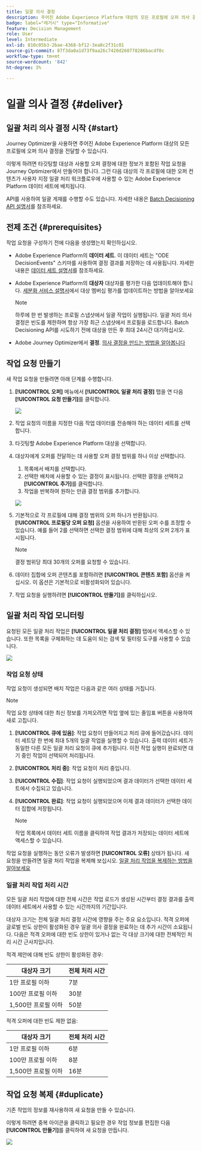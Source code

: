 ```yaml
---
title: 일괄 의사 결정
description: 주어진 Adobe Experience Platform 대상의 모든 프로필에 오퍼 의사 결정을 전달하는 방법을 알아봅니다.
badge: label="레거시" type="Informative"
feature: Decision Management
role: User
level: Intermediate
exl-id: 810c05b3-2bae-4368-bf12-3ea8c2f31c01
source-git-commit: 87f3da0a1d73f9aa26c7420d260778286bacdf0c
workflow-type: tm+mt
source-wordcount: '842'
ht-degree: 3%

---
```


# 일괄 의사 결정 {#deliver}

## 일괄 처리 의사 결정 시작 {#start}

Journey Optimizer을 사용하면 주어진 Adobe Experience Platform 대상의 모든 프로필에 오퍼 의사 결정을 전달할 수 있습니다.

이렇게 하려면 타깃팅할 대상과 사용할 오퍼 결정에 대한 정보가 포함된 작업 요청을 Journey Optimizer에서 만들어야 합니다. 그런 다음 대상의 각 프로필에 대한 오퍼 컨텐츠가 사용자 지정 일괄 처리 워크플로우에 사용할 수 있는 Adobe Experience Platform 데이터 세트에 배치됩니다.

API를 사용하여 일괄 게재를 수행할 수도 있습니다. 자세한 내용은 [Batch Decisioning API 설명서](api-reference/offer-delivery-api/batch-decisioning-api.md)를 참조하세요.

## 전제 조건 {#prerequisites}

작업 요청을 구성하기 전에 다음을 생성했는지 확인하십시오.

* Adobe Experience Platform의 **데이터 세트**. 이 데이터 세트는 &quot;ODE DecisionEvents&quot; 스키마를 사용하여 결정 결과를 저장하는 데 사용됩니다. 자세한 내용은 [데이터 세트 설명서](https://experienceleague.adobe.com/docs/experience-platform/catalog/datasets/overview.html?lang=ko)를 참조하세요.

* Adobe Experience Platform의 **대상자** 대상자를 평가한 다음 업데이트해야 합니다. [세분화 서비스 설명서](https://www.adobe.com/go/segmentation-overview-en)에서 대상 멤버십 평가를 업데이트하는 방법을 알아보세요

  >[!NOTE]
  >
  >하루에 한 번 발생하는 프로필 스냅샷에서 일괄 작업이 실행됩니다. 일괄 처리 의사 결정은 빈도를 제한하며 항상 가장 최근 스냅샷에서 프로필을 로드합니다. Batch Decisioning API를 시도하기 전에 대상을 만든 후 최대 24시간 대기하십시오.

* Adobe Journey Optimizer에서 **결정**. [의사 결정을 만드는 방법을 알아봅니다](offer-activities/create-offer-activities.md)

<!-- in API doc, remove these info and add ref here-->

## 작업 요청 만들기

새 작업 요청을 만들려면 아래 단계를 수행합니다.

1. **[!UICONTROL 오퍼]** 메뉴에서 **[!UICONTROL 일괄 처리 결정]** 탭을 연 다음 **[!UICONTROL 요청 만들기]**&#x200B;를 클릭합니다.

   ![](assets/batch-create.png)

1. 작업 요청의 이름을 지정한 다음 작업 데이터를 전송해야 하는 데이터 세트를 선택합니다.

1. 타깃팅할 Adobe Experience Platform 대상을 선택합니다.

1. 대상자에게 오퍼를 전달하는 데 사용할 오퍼 결정 범위를 하나 이상 선택합니다.
   1. 목록에서 배치를 선택합니다.
   1. 선택한 배치에 사용할 수 있는 결정이 표시됩니다. 선택한 결정을 선택하고 **[!UICONTROL 추가]**&#x200B;를 클릭합니다.
   1. 작업을 반복하여 원하는 만큼 결정 범위를 추가합니다.

   ![](assets/batch-decision.png)

1. 기본적으로 각 프로필에 대해 결정 범위의 오퍼 하나가 반환됩니다. **[!UICONTROL 프로필당 오퍼 요청]** 옵션을 사용하여 반환된 오퍼 수를 조정할 수 있습니다. 예를 들어 2를 선택하면 선택한 결정 범위에 대해 최상의 오퍼 2개가 표시됩니다.

   >[!NOTE]
   >
   >결정 범위당 최대 30개의 오퍼를 요청할 수 있습니다.

1. 데이터 집합에 오퍼 콘텐츠를 포함하려면 **[!UICONTROL 콘텐츠 포함]** 옵션을 켜십시오. 이 옵션은 기본적으로 비활성화되어 있습니다.

1. 작업 요청을 실행하려면 **[!UICONTROL 만들기]**&#x200B;를 클릭하십시오.

## 일괄 처리 작업 모니터링

요청된 모든 일괄 처리 작업은 **[!UICONTROL 일괄 처리 결정]** 탭에서 액세스할 수 있습니다. 또한 목록을 구체화하는 데 도움이 되는 검색 및 필터링 도구를 사용할 수 있습니다.

![](assets/batch-list.png)

### 작업 요청 상태

작업 요청이 생성되면 배치 작업은 다음과 같은 여러 상태를 거칩니다.

>[!NOTE]
>
>작업 요청 상태에 대한 최신 정보를 가져오려면 작업 옆에 있는 줄임표 버튼을 사용하여 새로 고칩니다.

1. **[!UICONTROL 큐에 있음]**: 작업 요청이 만들어지고 처리 큐에 들어갔습니다. 데이터 세트당 한 번에 최대 5개의 일괄 작업을 실행할 수 있습니다. 출력 데이터 세트가 동일한 다른 모든 일괄 처리 요청이 큐에 추가됩니다. 이전 작업 실행이 완료되면 대기 중인 작업이 선택되어 처리됩니다.
1. **[!UICONTROL 처리 중]**: 작업 요청이 처리 중입니다.
1. **[!UICONTROL 수집]**: 작업 요청이 실행되었으며 결과 데이터가 선택한 데이터 세트에서 수집되고 있습니다.
1. **[!UICONTROL 완료]**: 작업 요청이 실행되었으며 이제 결과 데이터가 선택한 데이터 집합에 저장됩니다.

   >[!NOTE]
   >
   >작업 목록에서 데이터 세트 이름을 클릭하여 작업 결과가 저장되는 데이터 세트에 액세스할 수 있습니다.

작업 요청을 실행하는 동안 오류가 발생하면 **[!UICONTROL 오류]** 상태가 됩니다. 새 요청을 만들려면 일괄 처리 작업을 복제해 보십시오. [일괄 처리 작업을 복제하는 방법을 알아보세요](#duplicate)

### 일괄 처리 작업 처리 시간

모든 일괄 처리 작업에 대한 전체 시간은 작업 로드가 생성된 시간부터 결정 결과를 출력 데이터 세트에서 사용할 수 있는 시간까지의 기간입니다.

대상자 크기는 전체 일괄 처리 결정 시간에 영향을 주는 주요 요소입니다. 적격 오퍼에 글로벌 빈도 상한이 활성화된 경우 일괄 의사 결정을 완료하는 데 추가 시간이 소요됩니다. 다음은 적격 오퍼에 대한 빈도 상한이 있거나 없는 각 대상 크기에 대한 전체적인 처리 시간 근사치입니다.

적격 제안에 대해 빈도 상한이 활성화된 경우:

| 대상자 크기 | 전체 처리 시간 |
|--------------|----------------------------|
| 1만 프로필 이하 | 7분 |
| 100만 프로필 이하 | 30분 |
| 1,500만 프로필 이하 | 50분 |

적격 오퍼에 대한 빈도 제한 없음:

| 대상자 크기 | 전체 처리 시간 |
|--------------|----------------------------|
| 1만 프로필 이하 | 6분 |
| 100만 프로필 이하 | 8분 |
| 1,500만 프로필 이하 | 16분 |

## 작업 요청 복제 {#duplicate}

기존 작업의 정보를 재사용하여 새 요청을 만들 수 있습니다.

이렇게 하려면 중복 아이콘을 클릭하고 필요한 경우 작업 정보를 편집한 다음 **[!UICONTROL 만들기]**&#x200B;를 클릭하여 새 요청을 만듭니다.

![](assets/batch-duplicate.png)
